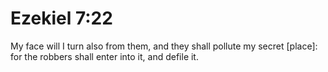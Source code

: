 # Ezekiel 7:22

My face will I turn also from them, and they shall pollute my secret [place]: for the robbers shall enter into it, and defile it.